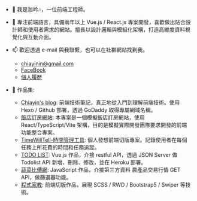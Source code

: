 - 👋 我是泇吟🎶，一位前端工程師。
- 🌱 專注前端語言，具備兩年以上 Vue.js / React.js 專案開發，喜歡做出貼合設計師和使用者需求的網站。擅⻑以設計邏輯與模組化架構，打造⾼維度資料視覺化與互動介⾯。
- 📫 歡迎透過 e-mail 與我聯繫，也可以在社群網站找到我。
  - chiayinin@gmail.com
  - [FaceBook](https://www.facebook.com/)
  - [個人履歷](https://www.cake.me/ccc)
  
- 🌱 作品集:
  -  [Chiayin's blog](https://chiayinin.com/): 前端技術筆記，真正地從入門到理解前端技術。使用 Hexo / Github 部署，透過 GoDaddy 取得專屬網域名稱。
  -  [飯店訂房網站](https://github.com/chiayinin/ts30days-hotel-frontend): 本專案是一個模擬飯店訂房網站，使用 React/TypeScript/Vite 架構，目的是模擬實際開發團隊要求開發的前端功能整合專案。
  -  [TimeWillTell-時間管理工具](https://chiayinin.com/timeWillTell-layout/index.html): 個人發想前端切版專案。記錄使用者在每個任務上所花費的時間和任務追蹤。
  -  [TODO LIST](https://todolist-jsjs.herokuapp.com/): Vue.js 作品，介接 restful API，透過 JSON Server 做 Todolist API 新增、刪除、修改，並在 Heroku 部署。
  -  [蔬菜比價網](https://chiayinin.com/vegetable-parity-js/): JavaScript 作品，介接第三方資料 農產品交易行情 GET API，做篩選器功能。
  -  [程式家教](https://chiayinin.com/layout2022-week006/): 前端切版作品，展現 SCSS / RWD / Bootstrap5 / Swiper 等技術。

<!---
chiayinin/chiayinin is a ✨ special ✨ repository because its `README.md` (this file) appears on your GitHub profile.
You can click the Preview link to take a look at your changes.
--->
